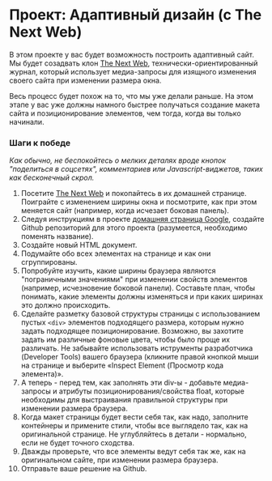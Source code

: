 # Проект: Адаптивный дизайн (с The Next Web)

В этом проекте у вас будет возможность построить адаптивный сайт. Мы будет созадвать клон [The Next Web](http://thenextweb.com), технически-ориентированный журнал, который использует медиа-запросы для изящного изменения своего сайта при изменении размера окна.

Весь процесс будет похож на то, что мы уже делали раньше. На этом этапе у вас уже должны намного быстрее получаться создание макета сайта и позиционирование элементов, чем тогда, когда вы только начинали.

### Шаги к победе

_Как обычно, не беспокойтесь о мелких деталях вроде кнопок "поделиться в соцсетях", комментариев или Javascript-виджетов, таких как бесконечный скрол._

1. Посетите [The Next Web](http://thenextweb.com) и покопайтесь в их домашней странице. Поиграйте с изменением ширины окна и посмотрите, как при этом меняется сайт (например, когда исчезает боковая панель).
2. Следуя инструкциям в проекте [домашняя страница Google](https://vectree.ru/task/45/3/0), создайте Github репозиторий для этого проекта (разумеется, необходимо поменять название).
3. Создайте новый HTML документ.
4. Подумайте обо всех элементах на странице и как они сгруппированы.
5. Попробуйте изучить, какие ширины браузера являются "пограничными значениями" при изменении свойств элементов (например, исчезновение боковой панели). Составьте план, чтобы понимать, какие элементы должны изменяться и при каких ширинах это должно происходить.
6. Сделайте разметку базовой структуры страницы с использованием пустых `<div>` элементов подходящего размера, которым нужно задать подходящее позиционирование. Возможно, вы захотите задать им различные фоновые цвета, чтобы было проще их различать. Не забывайте использовать иструменты разработчика (Developer Tools) вашего браузера (кликните правой кнопкой мыши на странице и выберите «Inspect Element (Просмотр кода элемента)».
7. А теперь - перед тем, как заполнять эти div-ы - добавьте медиа-запросы и атрибуты позиционирования/свойства float, которые необходимы для выстраивания правильной структуры при изменении размера браузера.
8. Когда макет страницы будет вести себя так, как надо, заполните контейнеры и примените стили, чтобы все выглядело так, как на оригинальной странице. Не углубляйтесь в детали - нормально, если не будет точного сходства.
9. Дважды проверьте, что все элементы ведут себя так же, как на оригинальном сайте, при изменении размера браузера.
10. Отправьте ваше решение на Github.
